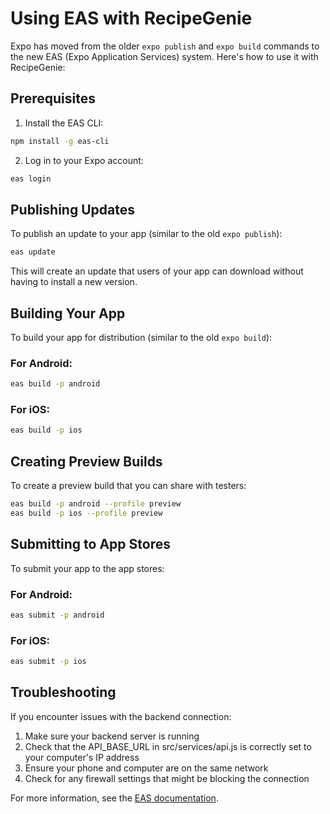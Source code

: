 # Using EAS with RecipeGenie

Expo has moved from the older `expo publish` and `expo build` commands to the new EAS (Expo Application Services) system. Here's how to use it with RecipeGenie:

## Prerequisites

1. Install the EAS CLI:
```bash
npm install -g eas-cli
```

2. Log in to your Expo account:
```bash
eas login
```

## Publishing Updates

To publish an update to your app (similar to the old `expo publish`):

```bash
eas update
```

This will create an update that users of your app can download without having to install a new version.

## Building Your App

To build your app for distribution (similar to the old `expo build`):

### For Android:

```bash
eas build -p android
```

### For iOS:

```bash
eas build -p ios
```

## Creating Preview Builds

To create a preview build that you can share with testers:

```bash
eas build -p android --profile preview
eas build -p ios --profile preview
```

## Submitting to App Stores

To submit your app to the app stores:

### For Android:

```bash
eas submit -p android
```

### For iOS:

```bash
eas submit -p ios
```

## Troubleshooting

If you encounter issues with the backend connection:

1. Make sure your backend server is running
2. Check that the API_BASE_URL in src/services/api.js is correctly set to your computer's IP address
3. Ensure your phone and computer are on the same network
4. Check for any firewall settings that might be blocking the connection

For more information, see the [EAS documentation](https://docs.expo.dev/eas/).
